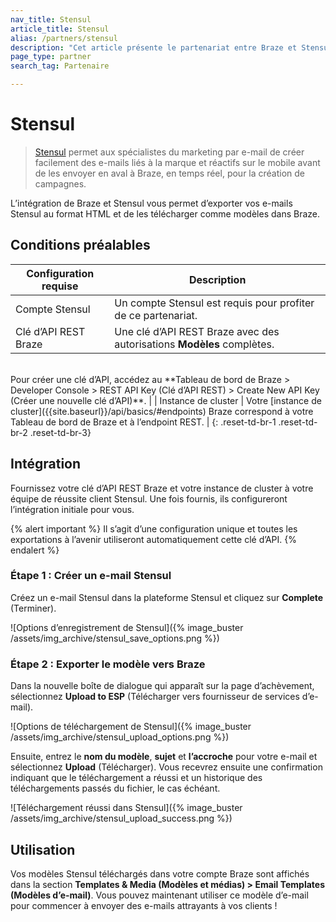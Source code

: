 ```yaml
---
nav_title: Stensul
article_title: Stensul
alias: /partners/stensul
description: "Cet article présente le partenariat entre Braze et Stensul, une plateforme d’e-mail d’entreprise qui vous permet de créer facilement des modèles d’e-mail répondant à des besoins mobiles sur tous les canaux."
page_type: partner
search_tag: Partenaire

---
```


# Stensul

> [Stensul](https://stensul.com/) permet aux spécialistes du marketing par e-mail de créer facilement des e-mails liés à la marque et réactifs sur le mobile avant de les envoyer en aval à Braze, en temps réel, pour la création de campagnes.

L’intégration de Braze et Stensul vous permet d’exporter vos e-mails Stensul au format HTML et de les télécharger comme modèles dans Braze.

## Conditions préalables

| Configuration requise | Description |
| ------------| ----------- |
| Compte Stensul | Un compte Stensul est requis pour profiter de ce partenariat. |
| Clé d’API REST Braze | Une clé d’API REST Braze avec des autorisations **Modèles** complètes. <br>
<br>
 Pour créer une clé d’API, accédez au **Tableau de bord de Braze > Developer Console > REST API Key (Clé d’API REST) > Create New API Key (Créer une nouvelle clé d’API)**. |
| Instance de cluster | Votre [instance de cluster]({{site.baseurl}}/api/basics/#endpoints) Braze correspond à votre Tableau de bord de Braze et à l’endpoint REST.  |
{: .reset-td-br-1 .reset-td-br-2 .reset-td-br-3}

## Intégration

Fournissez votre clé d’API REST Braze et votre instance de cluster à votre équipe de réussite client Stensul. Une fois fournis, ils configureront l’intégration initiale pour vous.

{% alert important %}
Il s’agit d’une configuration unique et toutes les exportations à l’avenir utiliseront automatiquement cette clé d’API.
{% endalert %}

### Étape 1 : Créer un e-mail Stensul

Créez un e-mail Stensul dans la plateforme Stensul et cliquez sur **Complete** (Terminer).

![Options d’enregistrement de Stensul]({% image_buster /assets/img_archive/stensul_save_options.png %})

### Étape 2 : Exporter le modèle vers Braze
Dans la nouvelle boîte de dialogue qui apparaît sur la page d’achèvement, sélectionnez **Upload to ESP** (Télécharger vers fournisseur de services d’e-mail).

![Options de téléchargement de Stensul]({% image_buster /assets/img_archive/stensul_upload_options.png %})

Ensuite, entrez le **nom du modèle**, **sujet** et **l’accroche** pour votre e-mail et sélectionnez **Upload** (Télécharger). Vous recevrez ensuite une confirmation indiquant que le téléchargement a réussi et un historique des téléchargements passés du fichier, le cas échéant.

![Téléchargement réussi dans Stensul]({% image_buster /assets/img_archive/stensul_upload_success.png %})

## Utilisation

Vos modèles Stensul téléchargés dans votre compte Braze sont affichés dans la section **Templates & Media (Modèles et médias) > Email Templates (Modèles d’e-mail)**. Vous pouvez maintenant utiliser ce modèle d’e-mail pour commencer à envoyer des e-mails attrayants à vos clients !

[1]: {{site.baseurl}}/user_guide/message_building_by_channel/email/creating_an_email_template/

